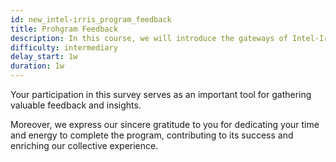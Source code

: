 ```yaml
---
id: new_intel-irris_program_feedback
title: Prohgram Feedback
description: In this course, we will introduce the gateways of Intel-IrriS and how to set them up and use them.
difficulty: intermediary
delay_start: 1w
duration: 1w
---
```



Your participation in this survey serves as an important tool for gathering valuable feedback and insights. 

Moreover, we express our sincere gratitude to you for dedicating your time and energy to complete the program, contributing to its success and enriching our collective experience.